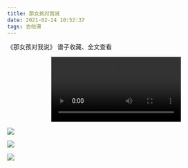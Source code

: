 ```yaml
---
title: 那女孩对我说
date: 2021-02-24 10:52:37
tags: 吉他谱
---
```

《那女孩对我说》
谱子收藏、全文查看<!--more-->

<video src="https://files.yournotes.cn/video/%E9%82%A3%E5%A5%B3%E5%AD%A9%E5%AF%B9%E6%88%91%E8%AF%B4.mp4" controls="controls" autoplay="autoplay" style="max-width:100%;display:block;margin-left:auto;margin-right:auto;">您的浏览器不支持视频标签</video>

![](https://gitee.com/Jasper-zh/blogImage/raw/master/%E9%82%A3%E5%A5%B3%E5%AD%A9%E5%AF%B9%E6%88%91%E8%AF%B4%EF%BC%88%E5%90%89%E4%BB%96%E8%B0%B1%EF%BC%89/%E9%82%A3%E5%A5%B3%E5%AD%A9%E5%AF%B9%E6%88%91%E8%AF%B41.webp)

![](https://gitee.com/Jasper-zh/blogImage/raw/master/%E9%82%A3%E5%A5%B3%E5%AD%A9%E5%AF%B9%E6%88%91%E8%AF%B4%EF%BC%88%E5%90%89%E4%BB%96%E8%B0%B1%EF%BC%89/%E9%82%A3%E5%A5%B3%E5%AD%A9%E5%AF%B9%E6%88%91%E8%AF%B42.webp)

![](https://gitee.com/Jasper-zh/blogImage/raw/master/%E9%82%A3%E5%A5%B3%E5%AD%A9%E5%AF%B9%E6%88%91%E8%AF%B4%EF%BC%88%E5%90%89%E4%BB%96%E8%B0%B1%EF%BC%89/%E9%82%A3%E5%A5%B3%E5%AD%A9%E5%AF%B9%E6%88%91%E8%AF%B43.webp)